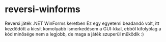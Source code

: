 # reversi-winforms
Reversi játék .NET WinForms keretben
Ez egy egyetemi beadandó volt, itt kezdődött a kicsit komolyabb ismerkedésem a GUI-kkal, ebből kifolyólag a kód minősége nem a legjobb, de maga a játék szuperül működik :)
